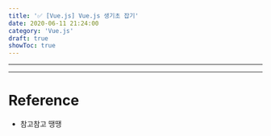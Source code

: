 ```yaml
---
title: '✅ [Vue.js] Vue.js 생기초 잡기'
date: 2020-06-11 21:24:00
category: 'Vue.js'
draft: true 
showToc: true
---
```








---
---

# Reference  
- 참고참고 땡땡
